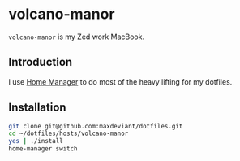 # volcano-manor

`volcano-manor` is my Zed work MacBook.

## Introduction

I use [Home Manager](https://github.com/nix-community/home-manager) to do most of the heavy lifting for my dotfiles.

## Installation

```sh
git clone git@github.com:maxdeviant/dotfiles.git
cd ~/dotfiles/hosts/volcano-manor
yes | ./install
home-manager switch
```
